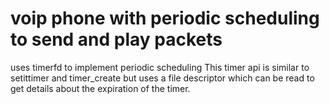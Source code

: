 # voip phone with periodic scheduling to send and play packets

uses timerfd to implement periodic scheduling
This timer api is similar to setittimer and timer_create but uses a file descriptor which can be read to get details about the expiration of the timer.
